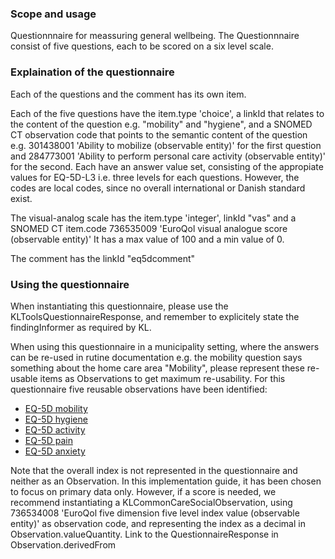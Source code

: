 ### Scope and usage
Questionnnaire for meassuring general wellbeing. The Questionnnaire consist of five questions, each to be scored on a six level scale. 

### Explaination of the questionnaire
Each of the questions and the comment has its own item.

Each of the five questions have the item.type 'choice', a linkId that relates to the content of the question e.g. "mobility" and "hygiene", and a SNOMED CT observation code that points to the semantic content of the question e.g. 301438001 'Ability to mobilize (observable entity)' for the first question and  284773001 'Ability to perform personal care activity (observable entity)' for the second. Each have an answer value set, consisting of the appropiate values for EQ-5D-L3 i.e. three levels for each questions. However, the codes are local codes, since no overall international or Danish standard exist.

The visual-analog scale has the item.type 'integer', linkId "vas" and a SNOMED CT item.code 736535009 'EuroQol visual analogue score (observable entity)' It has a max value of 100 and a min value of 0.

The comment has the linkId "eq5dcomment"

### Using the questionnaire
When instantiating this questionnaire, please use the KLToolsQuestionnaireResponse, and remember to explicitely state the findingInformer as required by KL.

When using this questionnaire in a municipality setting, where the answers can be re-used in rutine documentation e.g. the mobility question says something about the home care area "Mobility", please represent these re-usable items as Observations to get maximum re-usability. For this questionnaire five reusable observations have been identified:

* [EQ-5D mobility](StructureDefinition-KLToolsCareEQ5DObservationMobility.html)
* [EQ-5D hygiene](StructureDefinition-KLToolsCareEQ5DObservationHygiene.html)
* [EQ-5D activity](StructureDefinition-KLToolsCareEQ5DObservationActivity.html)
* [EQ-5D pain](StructureDefinition-KLToolsCareEQ5DObservationPain.html)
* [EQ-5D anxiety](StructureDefinition-KLToolsCareEQ5DObservationAnxiety.html)

Note that the overall index is not represented in the questionnaire and neither as an Observation. In this implementation guide, it has been chosen to focus on primary data only. However, if a score is needed, we recommend instantiating a KLCommonCareSocialObservation, using 736534008 'EuroQol five dimension five level index value (observable entity)' as observation code, and representing the index as a decimal in Observation.valueQuantity. Link to the QuestionnaireResponse in Observation.derivedFrom

